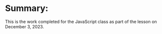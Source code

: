 # Summary:
This is the work completed for the JavaScript class as part of the lesson on December 3, 2023.
